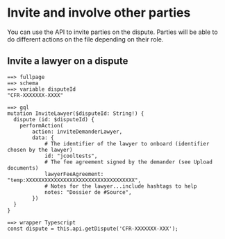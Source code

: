# Invite and involve other parties

You can use the API to invite parties on the dispute. Parties will be able to do different actions on the file depending on their role.

## Invite a lawyer on a dispute


```playground
==> fullpage
==> schema
==> variable disputeId
"CFR-XXXXXXX-XXXX"

==> gql
mutation InviteLawyer($disputeId: String!) {
  dispute (id: $disputeId) {
    performAction(
        action: inviteDemanderLawyer,
        data: {
            # The identifier of the lawyer to onboard (identifier chosen by the lawyer)
            id: "jcooltests",
            # The fee agreement signed by the demander (see Upload documents)
            lawyerFeeAgreement: "temp:XXXXXXXXXXXXXXXXXXXXXXXXXXXXXXXXXXX",
            # Notes for the lawyer...include hashtags to help
            notes: "Dossier de #Source",
        })
  }
}

==> wrapper Typescript
const dispute = this.api.getDispute('CFR-XXXXXXX-XXX');

```